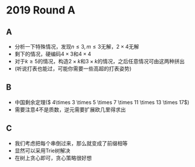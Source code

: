 # 2019 Round A

## A

- 分析一下特殊情况，发现$n \leq 3, m \leq 3$无解，$2 \times 4$无解
- 剩下的情况，硬编码$4 \times 3$和$4 \times 4$
- 对于$k \geq 5$的情况，构造$2 \times k$和$3 \times k$的情况，之后任意情况可由这两种拼出
- (听说打表也能过，可能你需要一些高超的打表姿势)

## B

- 中国剩余定理($ 4\times 3 \times 5 \times 7 \times 11 \times 13 \times 17$)
- 需要注意$4$不是质数，逆元需要扩展欧几里得求出

## C

- 我们考虑把每个串倒过来，那么就变成了前缀相等
- 显然可以采用Trie树解决
- 在树上贪心即可，贪心策略很好想
